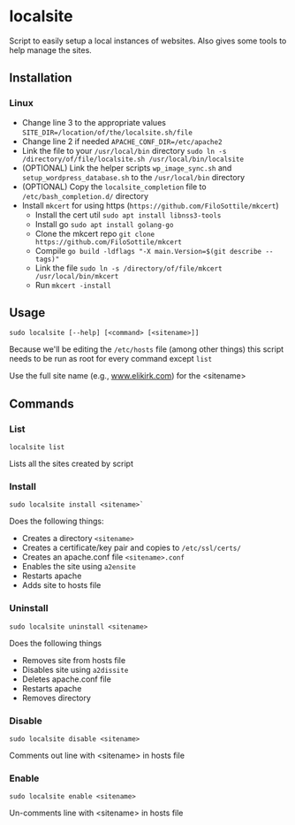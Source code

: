 # localsite
Script to easily setup a local instances of websites. Also gives some tools to help manage the sites.

## Installation
### Linux
- Change line 3 to the appropriate values `SITE_DIR=/location/of/the/localsite.sh/file`
- Change line 2 if needed `APACHE_CONF_DIR=/etc/apache2`
- Link the file to your `/usr/local/bin` directory `sudo ln -s /directory/of/file/localsite.sh /usr/local/bin/localsite `
- (OPTIONAL) Link the helper scripts `wp_image_sync.sh` and `setup_wordpress_database.sh` to the `/usr/local/bin` directory
- (OPTIONAL) Copy the `localsite_completion` file to `/etc/bash_completion.d/` directory
- Install `mkcert` for using https (`https://github.com/FiloSottile/mkcert`)
	- Install the cert util `sudo apt install libnss3-tools`
	- Install go `sudo apt install golang-go`
	- Clone the mkcert repo `git clone https://github.com/FiloSottile/mkcert`
	- Compile `go build -ldflags "-X main.Version=$(git describe --tags)"`
	- Link the file `sudo ln -s /directory/of/file/mkcert /usr/local/bin/mkcert`
	- Run `mkcert -install`

## Usage

	sudo localsite [--help] [<command> [<sitename>]]

Because we'll be editing the `/etc/hosts` file (among other things) this script needs to be run as root for every command except `list`

Use the full site name (e.g., www.elikirk.com) for the &lt;sitename&gt;

## Commands
### List
	localsite list

Lists all the sites created by script

### Install
	sudo localsite install <sitename>`

Does the following things:
- Creates a directory `<sitename>`
- Creates a certificate/key pair and copies to `/etc/ssl/certs/`
- Creates an apache.conf file `<sitename>.conf`
- Enables the site using `a2ensite`
- Restarts apache
- Adds site to hosts file

### Uninstall
	sudo localsite uninstall <sitename>

Does the following things
- Removes site from hosts file
- Disables site using `a2dissite`
- Deletes apache.conf file
- Restarts apache
- Removes directory

### Disable
	sudo localsite disable <sitename>

Comments out line with &lt;sitename&gt; in hosts file

### Enable
	sudo localsite enable <sitename>

Un-comments line with &lt;sitename&gt; in hosts file
